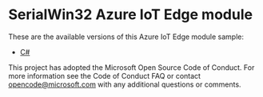 # SerialWin32 Azure IoT Edge module

These are the available versions of this Azure IoT Edge module sample:

*	[C#](./CS/README.md)

This project has adopted the Microsoft Open Source Code of Conduct. For more information see the Code of Conduct FAQ or contact <opencode@microsoft.com> with any additional questions or comments.